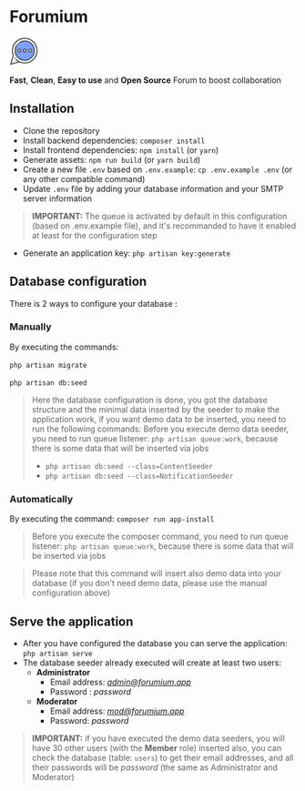 # Forumium
<img src="./public/favicon.svg" width="50" />

**Fast**, **Clean**, **Easy to use** and **Open Source** Forum to boost collaboration


## Installation

- Clone the repository
- Install backend dependencies: `composer install`
- Install frontend dependencies: `npm install` (or `yarn`)
- Generate assets: `npm run build` (or `yarn build`)
- Create a new file `.env` based on `.env.example`: `cp .env.example .env` (or any other compatible command)
- Update `.env` file by adding your database information and your SMTP server information

> **IMPORTANT:** The queue is activated by default in this configuration (based on .env.example file), and it's recommanded to have it enabled at least for the configuration step
- Generate an application key: `php artisan key:generate`

## Database configuration 

There is 2 ways to configure your database : 

### Manually 

By executing the commands:

`php artisan migrate`

`php artisan db:seed`
    
> Here the database configuration is done, you got the database structure and the minimal data inserted by the seeder to make the application work, if you want demo data to be inserted, you need to run the following commands:
> Before you execute demo data seeder, you need to run queue listener: `php artisan queue:work`, because there is some data that will be inserted via jobs
>    - `php artisan db:seed --class=ContentSeeder`
>    - `php artisan db:seed --class=NotificationSeeder`

### Automatically

By executing the command: `composer run app-install`

> Before you execute the composer command, you need to run queue listener: `php artisan queue:work`, because there is some data that will be inserted via jobs

> Please note that this command will insert also demo data into your database (if you don't need demo data, please use the manual configuration above)

## Serve the application

- After you have configured the database you can serve the application: `php artisan serve`
- The database seeder already executed will create at least two users:
  - **Administrator** 
    - Email address: *admin@forumium.app*
    - Password : *password*
  - **Moderator** 
    - Email address: *mod@forumium.app*
    - Password: *password*

> **IMPORTANT:** if you have executed the demo data seeders, you will have 30 other users (with the **Member** role) inserted also, you can check the database (table: `users`) to get their email addresses, and all their passwords will be *password* (the same as Administrator and Moderator)
